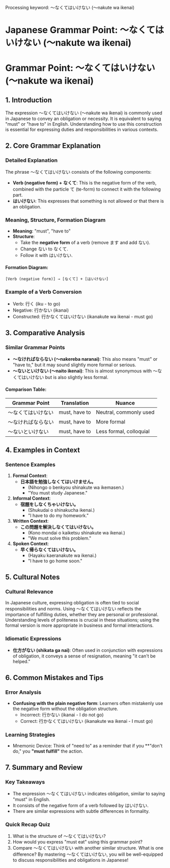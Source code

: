 Processing keyword: ～なくてはいけない (〜nakute wa ikenai)
# Japanese Grammar Point: ～なくてはいけない (〜nakute wa ikenai)
# Grammar Point: ～なくてはいけない (〜nakute wa ikenai)
## 1. Introduction
The expression ～なくてはいけない (〜nakute wa ikenai) is commonly used in Japanese to convey an obligation or necessity. It is equivalent to saying "must" or "have to" in English. Understanding how to use this construction is essential for expressing duties and responsibilities in various contexts.
## 2. Core Grammar Explanation
### Detailed Explanation
The phrase ～なくてはいけない consists of the following components:
- **Verb (negative form) + なくて**: This is the negative form of the verb, combined with the particle て (te-form) to connect it with the following part.
- **はいけない**: This expresses that something is not allowed or that there is an obligation.
### Meaning, Structure, Formation Diagram
- **Meaning**: "must", "have to"
- **Structure**: 
  - Take the **negative form** of a verb (remove ます and add ない).
  - Change ない to なくて.
  - Follow it with はいけない.
#### Formation Diagram:
```plaintext
[Verb (negative form)] → [なくて] + [はいけない]
```
### Example of a Verb Conversion
- Verb: 行く (iku - to go)
- Negative: 行かない (ikanai)
- Constructed: 行かなくてはいけない (ikanakute wa ikenai - must go)
## 3. Comparative Analysis
### Similar Grammar Points
- **～なければならない (～nakereba naranai)**: This also means "must" or "have to," but it may sound slightly more formal or serious. 
- **～ないといけない (～naito ikenai)**: This is almost synonymous with ～なくてはいけない but is also slightly less formal.
#### Comparison Table:
| Grammar Point               | Translation            | Nuance                      |
|-----------------------------|------------------------|-----------------------------|
| ～なくてはいけない          | must, have to          | Neutral, commonly used      |
| ～なければならない         | must, have to          | More formal                 |
| ～ないといけない           | must, have to          | Less formal, colloquial     |
## 4. Examples in Context
### Sentence Examples
1. **Formal Context**:
   - **日本語を勉強しなくてはいけません。**
     - (Nihongo o benkyou shinakute wa ikemasen.)
     - "You must study Japanese."
2. **Informal Context**:
   - **宿題をしなくちゃいけない。**
     - (Shukudai o shinakucha ikenai.)
     - "I have to do my homework."
3. **Written Context**:
   - **この問題を解決しなくてはいけない。**
     - (Kono mondai o kaiketsu shinakute wa ikenai.)
     - "We must solve this problem."
4. **Spoken Context**:
   - **早く帰らなくてはいけない。**
     - (Hayaku kaeranakute wa ikenai.)
     - "I have to go home soon."
## 5. Cultural Notes
### Cultural Relevance
In Japanese culture, expressing obligation is often tied to social responsibilities and norms. Using ～なくてはいけない reflects the importance of fulfilling duties, whether they are personal or professional. Understanding levels of politeness is crucial in these situations; using the formal version is more appropriate in business and formal interactions.
### Idiomatic Expressions
- **仕方がない (shikata ga nai)**: Often used in conjunction with expressions of obligation, it conveys a sense of resignation, meaning "it can't be helped."
## 6. Common Mistakes and Tips
### Error Analysis
- **Confusing with the plain negative form**: Learners often mistakenly use the negative form without the obligation structure.
  - Incorrect: 行かない (ikanai - I do not go)
  - Correct: 行かなくてはいけない (ikanakute wa ikenai - I must go)
### Learning Strategies
- Mnemonic Device: Think of "need to" as a reminder that if you **"don't do," you **"must fulfill"** the action.
## 7. Summary and Review 
### Key Takeaways
- The expression ～なくてはいけない indicates obligation, similar to saying "must" in English.
- It consists of the negative form of a verb followed by はいけない.
- There are similar expressions with subtle differences in formality.
### Quick Recap Quiz
1. What is the structure of ～なくてはいけない?
2. How would you express "must eat" using this grammar point?
3. Compare ～なくてはいけない with another similar structure. What is one difference?
By mastering ～なくてはいけない, you will be well-equipped to discuss responsibilities and obligations in Japanese!
